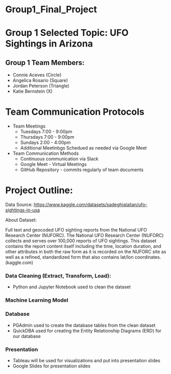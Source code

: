 # Group1_Final_Project

# Group 1 Selected Topic: UFO Sightings in Arizona 

## Group 1 Team Members: 
- Connie Aceves (Circle)
- Angelica Rosario (Square)
- Jordan Peterson (Triangle)
- Katie Bernstein (X)

# Team Communication Protocols
- Team Meetings
    - Tuesdays 7:00 - 9:00pm
    - Thursdays 7:00 - 9:00pm
    - Sundays 2:00 - 4:00pm
    - Additional Meetinbgs Schedued as needed via Google Meet
- Team Communication Methods
    - Continuous communication via Slack
    - Google Meet - Virtual Meetings
    - GitHub Repository - commits regularly of team documents


# Project Outline: 

Data Source: https://www.kaggle.com/datasets/sadeghjalalian/ufo-sightings-in-usa

About Dataset:

Full text and geocoded UFO sighting reports from the National UFO Research Center (NUFORC). The National UFO Research Center (NUFORC) collects and serves over 100,000 reports of UFO sightings. This dataset contains the report content itself including the time, location duration, and other attributes in both the raw form as it is recorded on the NUFORC site as well as a refined, standardized form that also contains lat/lon coordinates. (kaggle.com)

### Data Cleaning (Extract, Transform, Load):
- Python and Jupyter Notebook used to clean the dataset 

### Machine Learning Model 

### Database
- PGAdmin used to create the database tables from the clean dataset
- QuickDBA used for creating the Entity Relationship Diagrams (ERD) for our database

### Presentation
- Tableau will be used for visualizations and put into presentation slides
- Google Slides for presentation slides